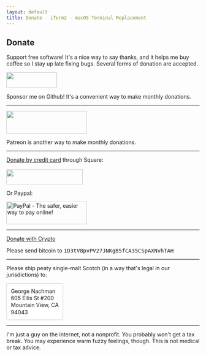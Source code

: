 ```yaml
---
layout: default
title: Donate - iTerm2 - macOS Terminal Replacement
---
```


## Donate

Support free software! It's a nice way to say thanks, and it helps me buy coffee so I stay up late fixing bugs. Several forms of donation are accepted.

<div>
    <a href="https://github.com/sponsors/gnachman"><img src="images/github-sponsors.png" width="132" height="41" /></a>
</div>

Sponsor me on Github! It's a convenient way to make monthly donations.

<hr/>

<a href="https://www.patreon.com/gnachman"><img src="images/Patreon.png" width="210" height="59"></a>

Patreon is another way to make monthly donations.

<hr/>

<a href="https://iterm2.square.site/product/make-a-donation/1?cs=true">
Donate by credit card</a> through Square:
<br/>
<br/>
<a href="https://iterm2.square.site/product/make-a-donation/1?cs=true">
<img width="199" height="39" src="images/squaresite.png"></a>

Or Paypal:

<a href="https://www.paypal.com/donate/?business=93GXC4NZS92AW&no_recurring=0&item_name=Support+iTerm2&currency_code=USD"><image src="images/PayPal.png" width="210" height="59" border="0" alt="PayPal - The safer, easier way to pay online!"></a>

<hr/>

<div>
  <a class="donate-with-crypto"
     href="https://commerce.coinbase.com/checkout/857e5ec7-6ec4-499a-8742-64e2a22b50d6">
    <span>Donate with Crypto</span>
  </a>
  <script src="https://commerce.coinbase.com/v1/checkout.js?version=201807">
  </script>
</div>

Please send bitcoin to
<font style="font-family: monospace">1D3tV8pvPV27JNKgB5fCA35CSpAXNvhTAH</font>

<hr/>

Please ship peaty single-malt Scotch (in a way that's legal in our jurisdictions) to:

<div style="border: 1px solid #ccc; border-radius: 3px; line-height: 1.3; display: inline-block; padding: 8pt; background: #fff">
George Nachman<br/>
605 Ellis St #200<br/>
Mountain View, CA<br/>
94043<br/>
</div>

<hr/>

I'm just a guy on the internet, not a nonprofit. You probably won't get a tax break. You may experience warm fuzzy feelings, though. This is not medical or tax advice.
